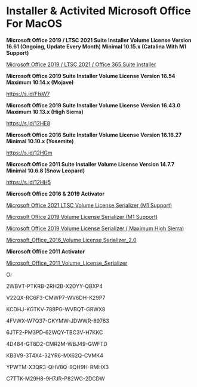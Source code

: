 # **Installer & Activited Microsoft Office For MacOS**

**Microsoft Office 2019 / LTSC 2021 Suite Installer Volume License Version 16.61 (Ongoing, Update Every Month) Minimal 10.15.x (Catalina With M1 Support)**

[Microsoft Office 2019 / LTSC 2021 / Office 365 Suite Installer](https://s.id/12HI9)


**Microsoft Office 2019 Suite Installer Volume License Version 16.54 Maximum 10.14.x (Mojave)**

https://s.id/FIsW7

**Microsoft Office 2019 Suite Installer Volume License Version 16.43.0 Maximum 10.13.x (High Sierra)**

https://s.id/12HE8

**Microsoft Office 2016 Suite Installer Volume License Version 16.16.27 Minimal 10.10.x (Yosemite)**

https://s.id/12HGm

**Microsoft Office 2011 Suite Installer Volume License Version 14.7.7 Minimal 10.6.8 (Snow Leopard)**

https://s.id/12HH5




**Microsoft Office 2016 & 2019 Activator**

[Microsoft Office 2021 LTSC Volume License Serializer (M1 Support)](https://s.id/12HIi)

[Microsoft Office 2019 Volume License Serializer  (M1 Support) ](https://s.id/12HIl)

[Microsoft Office 2019 Volume License Serializer ( Maximum High Sierra)](https://s.id/12HIr)

[Microsoft_Office_2016_Volume License Serializer_2.0](https://s.id/12HIu)

**Microsoft Office 2011 Activator**

[Microsoft_Office_2011_Volume_License_Serializer](https://s.id/12HIA)

Or

2WBVT-PTKRB-2RH2B-X2DYY-QBXP4

V22QX-RC6F3-CMWP7-WV6DH-K29P7

KCDHJ-KGTKV-788PG-WVBQT-GRWX8

4FVWX-W7Q37-GKYMW-JDWWR-89763

6JTF2-PM3PD-62WQY-TBC3V-H7KKC

4D484-GT8D2-CMR2M-WBJ49-GWFTD

KB3V9-3T4X4-32YR6-MX62Q-CVMK4

YPWTM-X3QR3-QHV8Q-9QH9H-RMHX3

C7TTK-M29H8-9H7JR-P82WG-2DCDW
